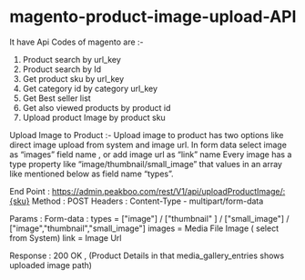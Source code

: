 # magento-product-image-upload-API
It have Api Codes of magento are :-
1. Product search by url_key
2. Product search by Id
3. Get product sku by url_key
4. Get category id by category url_key
5. Get Best seller list
6. Get also viewed products by product id
7. Upload product Image by product sku


Upload Image to Product :-
  Upload image to product has two options like direct image upload from system and image url. 
  In form data select image as “images” field name , or add image url as “link” name
  Every image has a type property like “image/thumbnail/small_image” that values in an array like mentioned below as field name “types”.
  
  
End Point : https://admin.peakboo.com/rest/V1/api/uploadProductImage/:{sku}
Method : POST
Headers :  Content-Type - multipart/form-data
	
Params :
      Form-data : types = ["image"] / ["thumbnail" ] / ["small_image"]    / ["image","thumbnail","small_image"]
      images = Media File Image ( select from System)
      link = Image Url
 
Response : 200 OK , (Product Details in that  media_gallery_entries shows uploaded image path)

